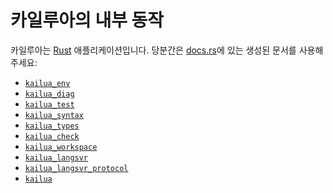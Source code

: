 # 카일루아의 내부 동작

카일루아는 [Rust] 애플리케이션입니다. 당분간은 [docs.rs](docs.rs)에 있는 생성된 문서를 사용해 주세요:

* [`kailua_env`](https://docs.rs/kailua_env/)
* [`kailua_diag`](https://docs.rs/kailua_diag/)
* [`kailua_test`](https://docs.rs/kailua_test/)
* [`kailua_syntax`](https://docs.rs/kailua_syntax/)
* [`kailua_types`](https://docs.rs/kailua_types/)
* [`kailua_check`](https://docs.rs/kailua_check/)
* [`kailua_workspace`](https://docs.rs/kailua_workspace/)
* [`kailua_langsvr`](https://docs.rs/kailua_langsvr/)
* [`kailua_langsvr_protocol`](https://docs.rs/kailua_langsvr_protocol/)
* [`kailua`](https://docs.rs/kailua/)

[Rust]: https://rust-lang.org/

